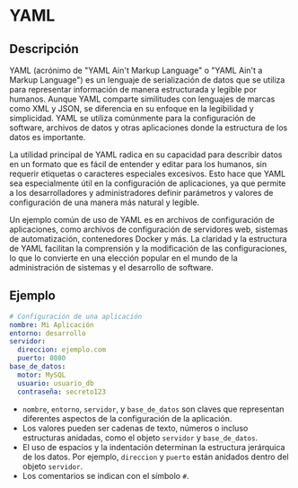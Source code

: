 # YAML

## Descripción

YAML (acrónimo de "YAML Ain't Markup Language" o "YAML Ain't a Markup Language") es un lenguaje de serialización de datos que se utiliza para representar información de manera estructurada y legible por humanos. Aunque YAML comparte similitudes con lenguajes de marcas como XML y JSON, se diferencia en su enfoque en la legibilidad y simplicidad. YAML se utiliza comúnmente para la configuración de software, archivos de datos y otras aplicaciones donde la estructura de los datos es importante.

La utilidad principal de YAML radica en su capacidad para describir datos en un formato que es fácil de entender y editar para los humanos, sin requerir etiquetas o caracteres especiales excesivos. Esto hace que YAML sea especialmente útil en la configuración de aplicaciones, ya que permite a los desarrolladores y administradores definir parámetros y valores de configuración de una manera más natural y legible.

Un ejemplo común de uso de YAML es en archivos de configuración de aplicaciones, como archivos de configuración de servidores web, sistemas de automatización, contenedores Docker y más. La claridad y la estructura de YAML facilitan la comprensión y la modificación de las configuraciones, lo que lo convierte en una elección popular en el mundo de la administración de sistemas y el desarrollo de software.

## Ejemplo

```yaml
# Configuración de una aplicación
nombre: Mi Aplicación
entorno: desarrollo
servidor:
  direccion: ejemplo.com
  puerto: 8080
base_de_datos:
  motor: MySQL
  usuario: usuario_db
  contraseña: secreto123
```

* `nombre`, `entorno`, `servidor`, y `base_de_datos` son claves que representan diferentes aspectos de la configuración de la aplicación.
* Los valores pueden ser cadenas de texto, números o incluso estructuras anidadas, como el objeto `servidor` y `base_de_datos`.
* El uso de espacios y la indentación determinan la estructura jerárquica de los datos. Por ejemplo, `direccion` y `puerto` están anidados dentro del objeto `servidor`.
* Los comentarios se indican con el símbolo `#`.

